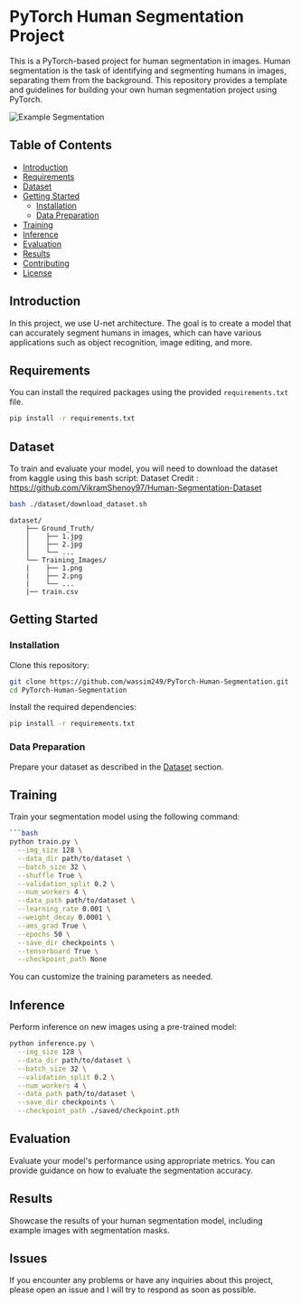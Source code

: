# PyTorch Human Segmentation Project

This is a PyTorch-based project for human segmentation in images. Human segmentation is the task of identifying and segmenting humans in images, separating them from the background. This repository provides a template and guidelines for building your own human segmentation project using PyTorch.

![Example Segmentation](example_segmentation.png)

## Table of Contents

- [Introduction](#introduction)
- [Requirements](#requirements)
- [Dataset](#dataset)
- [Getting Started](#getting-started)
  - [Installation](#installation)
  - [Data Preparation](#data-preparation)
- [Training](#training)
- [Inference](#inference)
- [Evaluation](#evaluation)
- [Results](#results)
- [Contributing](#contributing)
- [License](#license)

## Introduction

In this project, we use U-net architecture. The goal is to create a model that can accurately segment humans in images, which can have various applications such as object recognition, image editing, and more.

## Requirements


You can install the required packages using the provided `requirements.txt` file.

```bash
pip install -r requirements.txt
```

## Dataset

To train and evaluate your model, you will need to download the dataset from kaggle using this bash script:
Dataset Credit : https://github.com/VikramShenoy97/Human-Segmentation-Dataset
```bash
bash ./dataset/download_dataset.sh
```

```
dataset/
    ├── Ground_Truth/
    │    ├── 1.jpg
    │    ├── 2.jpg
    │    └── ...
    └── Training_Images/
    |    ├── 1.png
    |    ├── 2.png
    |    └── ...
    |── train.csv
```

## Getting Started

### Installation

Clone this repository:

```bash
git clone https://github.com/wassim249/PyTorch-Human-Segmentation.git
cd PyTorch-Human-Segmentation
```

Install the required dependencies:

```bash
pip install -r requirements.txt
```

### Data Preparation

Prepare your dataset as described in the [Dataset](#dataset) section.

## Training

Train your segmentation model using the following command:

```bash
```bash
python train.py \
  --img_size 128 \
  --data_dir path/to/dataset \
  --batch_size 32 \
  --shuffle True \
  --validation_split 0.2 \
  --num_workers 4 \
  --data_path path/to/dataset \
  --learning_rate 0.001 \
  --weight_decay 0.0001 \
  --ams_grad True \
  --epochs 50 \
  --save_dir checkpoints \
  --tensorboard True \
  --checkpoint_path None

```

You can customize the training parameters as needed.

## Inference

Perform inference on new images using a pre-trained model:

```bash
python inference.py \
  --img_size 128 \
  --data_dir path/to/dataset \
  --batch_size 32 \
  --validation_split 0.2 \
  --num_workers 4 \
  --data_path path/to/dataset \
  --save_dir checkpoints \
  --checkpoint_path ./saved/checkpoint.pth
```

## Evaluation

Evaluate your model's performance using appropriate metrics. You can provide guidance on how to evaluate the segmentation accuracy.

## Results

Showcase the results of your human segmentation model, including example images with segmentation masks.

## Issues

If you encounter any problems or have any inquiries about this project, please open an issue and I will try to respond as soon as possible.